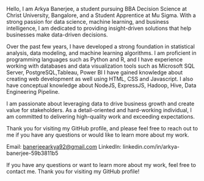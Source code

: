 <Arkya Banerjee>


Hello, I am Arkya Banerjee, a student pursuing BBA Decision Science at Christ University, Bangalore, and a Student Apprentice at Mu Sigma. With a strong passion for data science, machine learning, and business intelligence, I am dedicated to providing insight-driven solutions that help businesses make data-driven decisions.

Over the past few years, I have developed a strong foundation in statistical analysis, data modeling, and machine learning algorithms. I am proficient in programming languages such as Python and R, and I have experience working with databases and data visualization tools such as Microsoft SQL Server, PostgreSQL,Tableau, Power BI I have gained knowledge about creating web development as well using HTML, CSS and Javascript. I also have conceptual knowledge about NodeJS, ExpressJS, Hadoop, Hive, Data Engineering Pipeline. 

I am passionate about leveraging data to drive business growth and create value for stakeholders. As a detail-oriented and hard-working individual, I am committed to delivering high-quality work and exceeding expectations.

Thank you for visiting my GitHub profile, and please feel free to reach out to me if you have any questions or would like to learn more about my work.

Email: banerjeearkya92@gmail.com
LinkedIn: linkedin.com/in/arkya-banerjee-59b3811b5

If you have any questions or want to learn more about my work, feel free to contact me. Thank you for visiting my GitHub profile!
